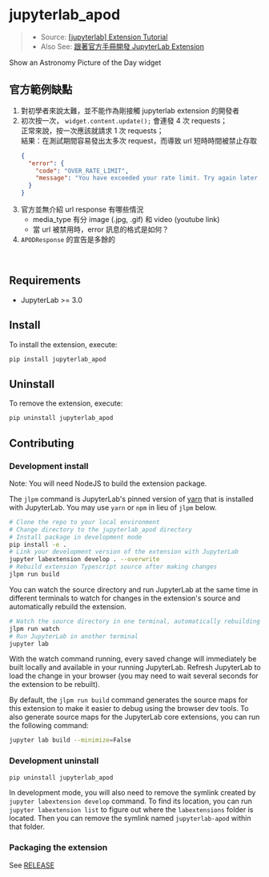 # jupyterlab_apod
> - Source: [[jupyterlab] Extension Tutorial](https://jupyterlab.readthedocs.io/en/stable/extension/extension_tutorial.html)
> - Also See: [跟著官方手冊開發 JupyterLab Extension](https://qrtt1.medium.com/677ab218ea2f)

Show an Astronomy Picture of the Day widget

## 官方範例缺點
1. 對初學者來說太難，並不能作為剛接觸 jupyterlab extension 的開發者
2. 初次按一次， `widget.content.update();` 會連發 4 次 requests；
   <br>正常來說，按一次應該就請求 1 次 requests；
   <br>結果：在測試期間容易發出太多次 request，而導致 url 短時時間被禁止存取
   ```json
   {
     "error": {
       "code": "OVER_RATE_LIMIT",
       "message": "You have exceeded your rate limit. Try again later or contact us at https://api.nasa.gov:443/contact/ for assistance"
     }
   }
   ```
3. 官方並無介紹 url response 有哪些情況
   - media_type 有分 image (.jpg, .gif) 和 video (youtube link) 
   - 當 url 被禁用時，error 訊息的格式是如何？
4. `APODResponse` 的宣告是多餘的

<br>

## Requirements

* JupyterLab >= 3.0

## Install

To install the extension, execute:

```bash
pip install jupyterlab_apod
```

## Uninstall

To remove the extension, execute:

```bash
pip uninstall jupyterlab_apod
```


## Contributing

### Development install

Note: You will need NodeJS to build the extension package.

The `jlpm` command is JupyterLab's pinned version of
[yarn](https://yarnpkg.com/) that is installed with JupyterLab. You may use
`yarn` or `npm` in lieu of `jlpm` below.

```bash
# Clone the repo to your local environment
# Change directory to the jupyterlab_apod directory
# Install package in development mode
pip install -e .
# Link your development version of the extension with JupyterLab
jupyter labextension develop . --overwrite
# Rebuild extension Typescript source after making changes
jlpm run build
```

You can watch the source directory and run JupyterLab at the same time in different terminals to watch for changes in the extension's source and automatically rebuild the extension.

```bash
# Watch the source directory in one terminal, automatically rebuilding when needed
jlpm run watch
# Run JupyterLab in another terminal
jupyter lab
```

With the watch command running, every saved change will immediately be built locally and available in your running JupyterLab. Refresh JupyterLab to load the change in your browser (you may need to wait several seconds for the extension to be rebuilt).

By default, the `jlpm run build` command generates the source maps for this extension to make it easier to debug using the browser dev tools. To also generate source maps for the JupyterLab core extensions, you can run the following command:

```bash
jupyter lab build --minimize=False
```

### Development uninstall

```bash
pip uninstall jupyterlab_apod
```

In development mode, you will also need to remove the symlink created by `jupyter labextension develop`
command. To find its location, you can run `jupyter labextension list` to figure out where the `labextensions`
folder is located. Then you can remove the symlink named `jupyterlab-apod` within that folder.

### Packaging the extension

See [RELEASE](RELEASE.md)
